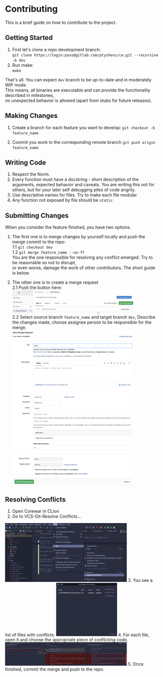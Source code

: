 # Contributing

This is a brief guide on how to contribute to the project.

## Getting Started

1. First let's clone a repo development branch:   
   `git clone https://login:pass@gitlab.com/ptyshevs/cw.git --recursive -b dev`
2. Run make:   
   `make`

That's all. You can expect `dev` branch to be up-to-date and in moderately WIP
mode.   
This means, all binaries are executable and can provide the functionality
described in milestones,   
no unexpected behavior is allowed (apart from stubs for
future releases).

## Making Changes

1. Create a branch for each feature you want to develop: 
   `git checkout -b feature_name`

2. Commit you work to the corresponding remote branch
   `git push origin feature_name`

## Writing Code

1. Respect the Norm.
2. Every function must have a docstring - short description of the arguments,
   expected behavior and caveats.
You are writing this not for others, but for
   your later self debugging piles of code angrily.
3. Use descriptive names for files. Try to make each file modular.
4. Any function not exposed by file should be `static`.

## Submitting Changes

When you consider the feature finished, you have two options.
1. The first one is to merge changes by yourself locally and push the
   merge commit to the repo:   
  1.1 `git checkout dev`   
  1.2 `git merge feature_name --no-ff`   
You are the one responsible for resolving any conflict emerged. Try to be reasonable so not to disrupt,   
or even worse, damage the work of other contributors. The short guide is below.

2. The other one is to create a merge request   
  2.1 Push the button here:   
    <img src="docs/screenshots/merge-request.png" width="400px" />   
  2.2 Select source branch `feature_name` and target branch `dev`,
Describe the changes made, choose assignee person to be responsible for the merge.   
    <img src="docs/screenshots/merge-form.png" width="400px" />   

## Resolving Conflicts

1. Open Corewar in CLion   
2. Go to VCS-Git-Resolve Conflicts...   
<img src="docs/screenshots/vcs-git-resolve.png" width="400px" />   
3. You see a list of files with conflicts:   
<img src="docs/screenshots/conflict_files.png" width="200px" />   
4. For each file, open it and choose the appropriate piece of conflicting code.   
<img src="docs/screenshots/resolve.png" width="400px" />   
5. Once finished, commit the merge and push to the repo.
